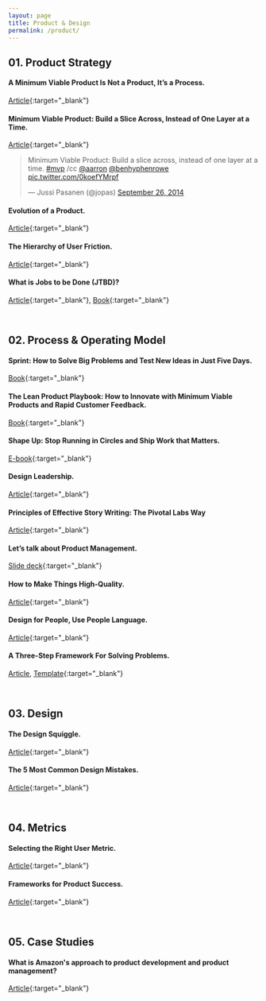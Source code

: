 ```yaml
---
layout: page
title: Product & Design
permalink: /product/
---
```


## 01. Product Strategy

#### A Minimum Viable Product Is Not a Product, It’s a Process.

[Article](https://blog.ycombinator.com/minimum-viable-product-process/){:target="_blank"}

#### Minimum Viable Product: Build a Slice Across, Instead of One Layer at a Time.

[Article](https://www.jussipasanen.com/minimum-viable-product-build-a-slice-across-instead-of-one-layer-at-a-time/){:target="_blank"}

<blockquote class="twitter-tweet"><p lang="en" dir="ltr">Minimum Viable Product: Build a slice across, instead of one layer at a time. <a href="https://twitter.com/hashtag/mvp?src=hash&amp;ref_src=twsrc%5Etfw">#mvp</a> /cc <a href="https://twitter.com/aarron?ref_src=twsrc%5Etfw">@aarron</a> <a href="https://twitter.com/benhyphenrowe?ref_src=twsrc%5Etfw">@benhyphenrowe</a> <a href="http://t.co/0koefYMrpf">pic.twitter.com/0koefYMrpf</a></p>&mdash; Jussi Pasanen (@jopas) <a href="https://twitter.com/jopas/status/515301088660959233?ref_src=twsrc%5Etfw">September 26, 2014</a></blockquote> <script async src="https://platform.twitter.com/widgets.js" charset="utf-8"></script>

#### Evolution of a Product.

[Article](https://medium.com/sequoia-capital/evolution-of-a-product-223ce35f2179){:target="_blank"}


#### The Hierarchy of User Friction.

[Article](https://www.sachinrekhi.com/the-hierarchy-of-user-friction){:target="_blank"}

#### What is Jobs to be Done (JTBD)?

[Article](https://jtbd.info/2-what-is-jobs-to-be-done-jtbd-796b82081cca){:target="_blank"}, [Book](https://www.dropbox.com/s/je0ax86qitprdi9/WCAKC.pdf?dl=0){:target="_blank"}


&nbsp;
## 02. Process & Operating Model

#### Sprint: How to Solve Big Problems and Test New Ideas in Just Five Days.

[Book](https://www.thesprintbook.com){:target="_blank"}

#### The Lean Product Playbook: How to Innovate with Minimum Viable Products and Rapid Customer Feedback.

[Book](https://leanproductplaybook.com){:target="_blank"}

#### Shape Up: Stop Running in Circles and Ship Work that Matters.

[E-book](https://basecamp.com/shapeup){:target="_blank"}

#### Design Leadership.

[Article](http://joelcalifa.com/work/digitalocean-design-leadership/){:target="_blank"}

#### Principles of Effective Story Writing: The Pivotal Labs Way

[Article](https://www.pivotaltracker.com/blog/principles-of-effective-story-writing-the-pivotal-labs-way){:target="_blank"}

#### Let’s talk about Product Management.

[Slide deck](https://news.greylock.com/let-s-talk-about-product-management-d7bc5606e0c4){:target="_blank"}


#### How to Make Things High-Quality.

[Article](https://medium.com/the-year-of-the-looking-glass/how-to-make-things-high-quality-f466f875227d){:target="_blank"}

#### Design for People, Use People Language.

[Article](https://medium.com/the-year-of-the-looking-glass/design-for-people-use-people-language-41efcf5203b1){:target="_blank"}


#### A Three-Step Framework For Solving Problems.

[Article](https://uxdesign.cc/how-to-solve-problems-6bf14222e424), [Template](https://docs.google.com/document/d/1541V32QgSwyCFWxtiMIThn-6n-2s7fVWztEWVa970uo/edit){:target="_blank"}


&nbsp;
## 03. Design

#### The Design Squiggle.

[Article](https://thedesignsquiggle.com){:target="_blank"}


#### The 5 Most Common Design Mistakes.

[Article](https://medium.com/the-year-of-the-looking-glass/the-5-most-common-mistakes-in-design-52816ab77b3d){:target="_blank"}

&nbsp;
## 04. Metrics

#### Selecting the Right User Metric.

[Article](https://medium.com/sequoia-capital/selecting-the-right-user-metric-de95015aa38){:target="_blank"}


#### Frameworks for Product Success.

[Article](https://medium.com/sequoia-capital/frameworks-for-product-success-aff3f29c2c57){:target="_blank"}


&nbsp;
## 05. Case Studies

#### What is Amazon's approach to product development and product management?

[Article](https://www.quora.com/What-is-Amazons-approach-to-product-development-and-product-management/answer/Ian-McAllister){:target="_blank"}
